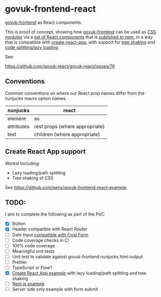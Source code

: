 # govuk-frontend-react

[govuk-frontend](https://github.com/alphagov/govuk-frontend) as React components.


This is proof of concept, showing how <a href="https://github.com/alphagov/govuk-frontend">govuk-frontend</a> can be used as <a href="https://github.com/css-modules/css-modules">CSS modules</a> via a <a href="https://github.com/penx/govuk-frontend-react">set of React components</a> that is <a href="https://www.npmjs.com/package/govuk-frontend-react">published to npm</a>, in a way that is compatible with <a href="https://github.com/facebook/create-react-app">create-react-app</a>, with support for <a href="https://webpack.js.org/guides/tree-shaking/">tree shaking</a> and <a href="https://reactjs.org/docs/code-splitting.html">code splitting/lazy loading</a>.

See:

https://github.com/govuk-react/govuk-react/issues/76

## Conventions

Common conventions on where our React prop names differ from the nunjucks macro option names.

| nunjucks | react |
| --- | --- |
| element | as  |
| attributes | rest props (where appropriate) |
| text | children (where appropriate) |

## Create React App support

Works! Including:

- Lazy loading/path splitting
- Tree shaking of CSS

See https://github.com/penx/govuk-frontend-react-example

## TODO:

I aim to complete the following as part of the PoC:

- [x] Button
- [x] Header compatible with React Router
- [ ] Date Input [compatible with Final Form](https://medium.com/@penx/form-elements-in-presentational-component-packages-a618e9aa7416)
- [ ] Code coverage checks in CI
- [ ] 100% code coverage
- [ ] Meaningful unit tests
- [ ] Unit test to validate against govuk-frontend nunjucks html output
- [ ] Prettier
- [ ] TypeScript or Flow?
- [x] [Create React App example](https://github.com/penx/govuk-frontend-react-example) with lazy loading/path splitting and tree shaking
- [ ] [Next.js example](https://github.com/penx/govuk-frontend-react-example-next)
- [ ] Server side only example with form submit
